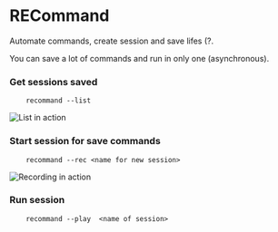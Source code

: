 # RECommand
Automate commands, create session and save lifes (?.

You can save a lot of commands and run in only one (asynchronous).

### Get sessions saved
```
    recommand --list
```
![List in action](/../screenshots/list.png?raw=true "List in action")

### Start session for save commands
```
    recommand --rec <name for new session>
```
![Recording in action](/../screenshots/rec.png?raw=true "Recording in action")

### Run session
```
    recommand --play  <name of session>
```